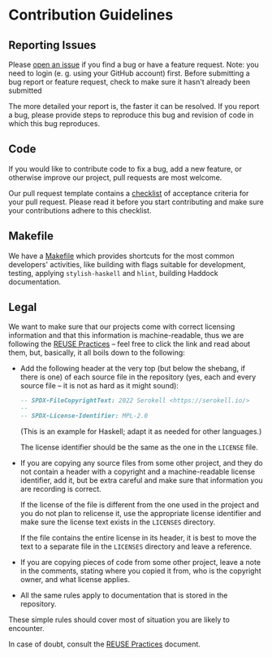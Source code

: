 <!--
   - SPDX-FileCopyrightText: 2022 Serokell <https://serokell.io>
   -
   - SPDX-License-Identifier: Unlicense
   -->

# Contribution Guidelines

## Reporting Issues

Please [open an issue](https://github.com/serokell/coffer/issues/new/choose)
if you find a bug or have a feature request.
Note: you need to login (e. g. using your GitHub account) first.
Before submitting a bug report or feature request, check to make sure it hasn't already been submitted

The more detailed your report is, the faster it can be resolved.
If you report a bug, please provide steps to reproduce this bug and revision of code in which this bug reproduces.


## Code

If you would like to contribute code to fix a bug, add a new feature, or
otherwise improve our project, pull requests are most welcome.

Our pull request template contains a [checklist](.github/pull_request_template.md#white_check_mark-checklist-for-your-pull-request) of acceptance criteria for your pull request.
Please read it before you start contributing and make sure your contributions adhere to this checklist.

## Makefile

We have a [Makefile](/Makefile) which provides shortcuts for the most
common developers' activities, like building with flags suitable for
development, testing, applying `stylish-haskell` and `hlint`, building
Haddock documentation.


## Legal

We want to make sure that our projects come with correct licensing information
and that this information is machine-readable, thus we are following the <!-- xrefcheck: ignore link -->
[REUSE Practices][reuse] – feel free to click the link and read about them,
but, basically, it all boils down to the following:

  * Add the following header at the very top (but below the shebang, if there
    is one) of each source file in the repository (yes, each and every source
    file – it is not as hard as it might sound):

    ```haskell
    -- SPDX-FileCopyrightText: 2022 Serokell <https://serokell.io/>
    --
    -- SPDX-License-Identifier: MPL-2.0
    ```

    (This is an example for Haskell; adapt it as needed for other languages.)

    The license identifier should be the same as the one in the `LICENSE` file.

  * If you are copying any source files from some other project, and they do not
    contain a header with a copyright and a machine-readable license identifier,
    add it, but be extra careful and make sure that information you are recording
    is correct.

    If the license of the file is different from the one used in the project and
    you do not plan to relicense it, use the appropriate license identifier and
    make sure the license text exists in the `LICENSES` directory.

    If the file contains the entire license in its header, it is best to move the
    text to a separate file in the `LICENSES` directory and leave a reference.

  * If you are copying pieces of code from some other project, leave a note in the
    comments, stating where you copied it from, who is the copyright owner, and
    what license applies.

  * All the same rules apply to documentation that is stored in the repository.

These simple rules should cover most of situation you are likely to encounter.
<!-- xrefcheck: ignore link -->
In case of doubt, consult the [REUSE Practices][reuse] document.

[reuse]: https://reuse.software/spec/
